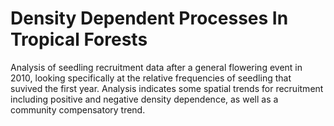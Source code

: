 <h1> Density Dependent Processes In Tropical Forests </h1>
<p> Analysis of seedling recruitment data after a general flowering event in 2010, looking specifically at the relative frequencies of seedling that suvived the first year. Analysis indicates some spatial trends for recruitment including positive and negative density dependence, as well as a community compensatory trend.</p>

